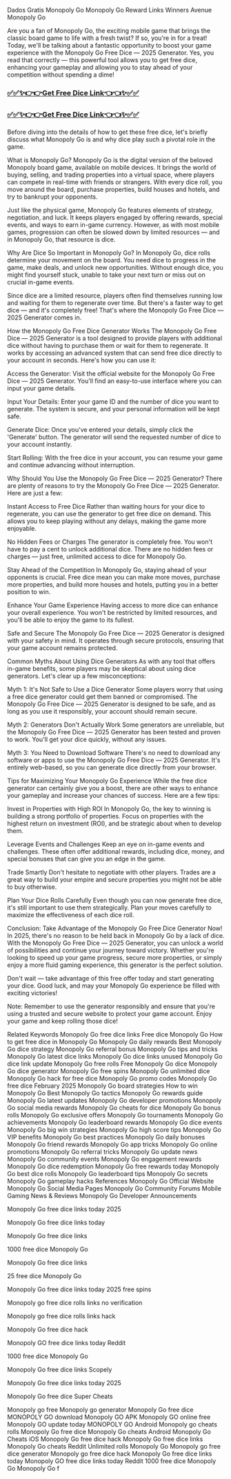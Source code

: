 Dados Gratis Monopoly Go Monopoly Go Reward Links Winners Avenue Monopoly Go

Are you a fan of Monopoly Go, the exciting mobile game that brings the classic board game to life with a fresh twist? If so, you're in for a treat! Today, we'll be talking about a fantastic opportunity to boost your game experience with the Monopoly Go Free Dice — 2025 Generator. Yes, you read that correctly — this powerful tool allows you to get free dice, enhancing your gameplay and allowing you to stay ahead of your competition without spending a dime!

<h3><strong><a href="https://appbitly.com/lAMRu">✅✅✨👉👉Get Free Dice Link👈👈✨✅✅</a></strong></h3>

<h3><strong><a href="https://appbitly.com/lAMRu">✅✅✨👉👉Get Free Dice Link👈👈✨✅✅</a></strong></h3>

Before diving into the details of how to get these free dice, let's briefly discuss what Monopoly Go is and why dice play such a pivotal role in the game.

What is Monopoly Go? Monopoly Go is the digital version of the beloved Monopoly board game, available on mobile devices. It brings the world of buying, selling, and trading properties into a virtual space, where players can compete in real-time with friends or strangers. With every dice roll, you move around the board, purchase properties, build houses and hotels, and try to bankrupt your opponents.

Just like the physical game, Monopoly Go features elements of strategy, negotiation, and luck. It keeps players engaged by offering rewards, special events, and ways to earn in-game currency. However, as with most mobile games, progression can often be slowed down by limited resources — and in Monopoly Go, that resource is dice.

Why Are Dice So Important in Monopoly Go? In Monopoly Go, dice rolls determine your movement on the board. You need dice to progress in the game, make deals, and unlock new opportunities. Without enough dice, you might find yourself stuck, unable to take your next turn or miss out on crucial in-game events.

Since dice are a limited resource, players often find themselves running low and waiting for them to regenerate over time. But there's a faster way to get dice — and it's completely free! That's where the Monopoly Go Free Dice — 2025 Generator comes in.

How the Monopoly Go Free Dice Generator Works The Monopoly Go Free Dice — 2025 Generator is a tool designed to provide players with additional dice without having to purchase them or wait for them to regenerate. It works by accessing an advanced system that can send free dice directly to your account in seconds. Here's how you can use it:

Access the Generator: Visit the official website for the Monopoly Go Free Dice — 2025 Generator. You'll find an easy-to-use interface where you can input your game details.

Input Your Details: Enter your game ID and the number of dice you want to generate. The system is secure, and your personal information will be kept safe.

Generate Dice: Once you've entered your details, simply click the 'Generate' button. The generator will send the requested number of dice to your account instantly.

Start Rolling: With the free dice in your account, you can resume your game and continue advancing without interruption.

Why Should You Use the Monopoly Go Free Dice — 2025 Generator? There are plenty of reasons to try the Monopoly Go Free Dice — 2025 Generator. Here are just a few:

Instant Access to Free Dice Rather than waiting hours for your dice to regenerate, you can use the generator to get free dice on demand. This allows you to keep playing without any delays, making the game more enjoyable.

No Hidden Fees or Charges The generator is completely free. You won't have to pay a cent to unlock additional dice. There are no hidden fees or charges — just free, unlimited access to dice for Monopoly Go.

Stay Ahead of the Competition In Monopoly Go, staying ahead of your opponents is crucial. Free dice mean you can make more moves, purchase more properties, and build more houses and hotels, putting you in a better position to win.

Enhance Your Game Experience Having access to more dice can enhance your overall experience. You won't be restricted by limited resources, and you'll be able to enjoy the game to its fullest.

Safe and Secure The Monopoly Go Free Dice — 2025 Generator is designed with your safety in mind. It operates through secure protocols, ensuring that your game account remains protected.

Common Myths About Using Dice Generators As with any tool that offers in-game benefits, some players may be skeptical about using dice generators. Let's clear up a few misconceptions:

Myth 1: It's Not Safe to Use a Dice Generator Some players worry that using a free dice generator could get them banned or compromised. The Monopoly Go Free Dice — 2025 Generator is designed to be safe, and as long as you use it responsibly, your account should remain secure.

Myth 2: Generators Don't Actually Work Some generators are unreliable, but the Monopoly Go Free Dice — 2025 Generator has been tested and proven to work. You'll get your dice quickly, without any issues.

Myth 3: You Need to Download Software There's no need to download any software or apps to use the Monopoly Go Free Dice — 2025 Generator. It's entirely web-based, so you can generate dice directly from your browser.

Tips for Maximizing Your Monopoly Go Experience While the free dice generator can certainly give you a boost, there are other ways to enhance your gameplay and increase your chances of success. Here are a few tips:

Invest in Properties with High ROI In Monopoly Go, the key to winning is building a strong portfolio of properties. Focus on properties with the highest return on investment (ROI), and be strategic about when to develop them.

Leverage Events and Challenges Keep an eye on in-game events and challenges. These often offer additional rewards, including dice, money, and special bonuses that can give you an edge in the game.

Trade Smartly Don't hesitate to negotiate with other players. Trades are a great way to build your empire and secure properties you might not be able to buy otherwise.

Plan Your Dice Rolls Carefully Even though you can now generate free dice, it's still important to use them strategically. Plan your moves carefully to maximize the effectiveness of each dice roll.

Conclusion: Take Advantage of the Monopoly Go Free Dice Generator Now! In 2025, there's no reason to be held back in Monopoly Go by a lack of dice. With the Monopoly Go Free Dice — 2025 Generator, you can unlock a world of possibilities and continue your journey toward victory. Whether you're looking to speed up your game progress, secure more properties, or simply enjoy a more fluid gaming experience, this generator is the perfect solution.

Don't wait — take advantage of this free offer today and start generating your dice. Good luck, and may your Monopoly Go experience be filled with exciting victories!

Note: Remember to use the generator responsibly and ensure that you're using a trusted and secure website to protect your game account. Enjoy your game and keep rolling those dice!

Related Keywords Monopoly Go free dice links Free dice Monopoly Go How to get free dice in Monopoly Go Monopoly Go daily rewards Best Monopoly Go dice strategy Monopoly Go referral bonus Monopoly Go tips and tricks Monopoly Go latest dice links Monopoly Go dice links unused Monopoly Go dice link update Monopoly Go free rolls Free Monopoly Go dice Monopoly Go dice generator Monopoly Go free spins Monopoly Go unlimited dice Monopoly Go hack for free dice Monopoly Go promo codes Monopoly Go free dice February 2025 Monopoly Go board strategies How to win Monopoly Go Best Monopoly Go tactics Monopoly Go rewards guide Monopoly Go latest updates Monopoly Go developer promotions Monopoly Go social media rewards Monopoly Go cheats for dice Monopoly Go bonus rolls Monopoly Go exclusive offers Monopoly Go tournaments Monopoly Go achievements Monopoly Go leaderboard rewards Monopoly Go dice events Monopoly Go big win strategies Monopoly Go high score tips Monopoly Go VIP benefits Monopoly Go best practices Monopoly Go daily bonuses Monopoly Go friend rewards Monopoly Go app tricks Monopoly Go online promotions Monopoly Go referral tricks Monopoly Go update news Monopoly Go community events Monopoly Go engagement rewards Monopoly Go dice redemption Monopoly Go free rewards today Monopoly Go best dice rolls Monopoly Go leaderboard tips Monopoly Go secrets Monopoly Go gameplay hacks References Monopoly Go Official Website Monopoly Go Social Media Pages Monopoly Go Community Forums Mobile Gaming News & Reviews Monopoly Go Developer Announcements

Monopoly Go free dice links today 2025

Monopoly Go free dice links today

Monopoly Go free dice links

1000 free dice Monopoly Go

Monopoly Go free dice links

25 free dice Monopoly Go

Monopoly Go free dice links today 2025 free spins

Monopoly go free dice rolls links no verification

Monopoly go free dice rolls links hack

Monopoly Go free dice hack

Monopoly GO free dice links today Reddit

1000 free dice Monopoly Go

Monopoly Go free dice links Scopely

Monopoly Go free dice links today 2025

Monopoly Go free dice Super Cheats

Monopoly go free Monopoly go generator Monopoly Go free dice MONOPOLY GO download Monopoly GO APK Monopoly GO online free Monopoly GO update today MONOPOLY GO Android Monopoly go cheats rolls Monopoly Go free dice Monopoly Go cheats Android Monopoly Go Cheats iOS Monopoly Go free dice hack Monopoly Go free dice links Monopoly Go cheats Reddit Unlimited rolls Monopoly Go Monopoly go free dice generator Monopoly go free dice hack Monopoly Go free dice links today Monopoly GO free dice links today Reddit 1000 free dice Monopoly Go Monopoly Go f
